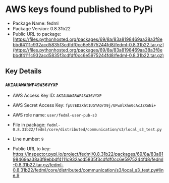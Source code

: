 # AWS keys found published to PyPi

* Package Name: fedml
* Package Version: 0.8.31b22
* Public URL to package: [https://files.pythonhosted.org/packages/69/8a/83a8198469aa38a3f8ebbdf4111c932acd5835f3cdfdf0cc6e5975244fd8/fedml-0.8.31b22.tar.gz](https://files.pythonhosted.org/packages/69/8a/83a8198469aa38a3f8ebbdf4111c932acd5835f3cdfdf0cc6e5975244fd8/fedml-0.8.31b22.tar.gz)

## Key Details

### `AKIAUAWARWF4SW36VYXP`

* AWS Access Key ID: `AKIAUAWARWF4SW36VYXP`
* AWS Secret Access Key: `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` 
* AWS role name: `user/fedml-user-pub-s3`
* File in package: `fedml-0.8.31b22/fedml/core/distributed/communication/s3/local_s3_test.py`
* Line number: `9`

* Public URL to key: https://inspector.pypi.io/project/fedml/0.8.31b22/packages/69/8a/83a8198469aa38a3f8ebbdf4111c932acd5835f3cdfdf0cc6e5975244fd8/fedml-0.8.31b22.tar.gz/fedml-0.8.31b22/fedml/core/distributed/communication/s3/local_s3_test.py#line.9


